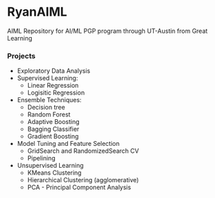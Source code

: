 # RyanAIML
AIML Repository for AI/ML PGP program through UT-Austin from Great Learning


### Projects
* Exploratory Data Analysis
* Supervised Learning:
  * Linear Regression
  * Logisitic Regression
* Ensemble Techniques:
  * Decision tree
  * Random Forest
  * Adaptive Boosting
  * Bagging Classifier
  * Gradient Boosting
* Model Tuning and Feature Selection
  * GridSearch and RandomizedSearch CV
  * Pipelining
* Unsupervised Learning
  * KMeans Clustering
  * Hierarchical Clustering (agglomerative)
  * PCA - Principal Component Analysis 
